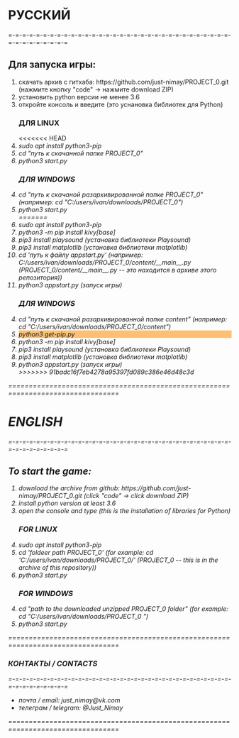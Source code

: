 <h1> РУССКИЙ </h1>
<p>=-=-=-=-=-=-=-=-=-=-=-=-=-=-=-=-=-=-=-=-=-=-=-=-=-=-=-=-=-=-=-=-=-=-=-=-=-=-=-=-=</p>
<h2>Для запуска игры: </h2>
<ol>
	<li> скачать архив с гитхаба: https://github.com/just-nimay/PROJECT_0.git (нажмите кнопку "code" -> нажмите download ZIP)</li>
	<li> установить python версии не менее 3.6</li>
	<li> откройте консоль и введите (это уснановка библиотек для Python)</li>
<h3>ДЛЯ LINUX</h3>
<<<<<<< HEAD
	<li><i> sudo apt install python3-pip </li>
	<li><i>cd "путь к скачанной папке PROJECT_0"</i></li>
	<li><i> python3 start.py</i></li>
</ol>
<ol start='4'>
	<h3>ДЛЯ WINDOWS</h3>
	<li><i> cd "путь к скачаной разархивированной папке PROJECT_0"</i> (например: cd "C:/users/ivan/downloads/PROJECT_0")</li>
	<li><i> python3 start.py</i></li>
=======
	<li><i> sudo apt install python3-pip</i> </li>
	<li> python3 -m pip install kivy[base]<li>
	 pip3 install playsound (установка библиотеки Playsound)
	<li>pip3 install matplotlib (установка библиотеки matplotlib)</li>
	<li> cd 'путь к файлу appstart.py' (например: C:/users/ivan/downloads/PROJECT_0/content/__main__.py (PROJECT_0/content/__main__.py -- это находится в архиве этого репозитория))</li>
	<li> python3 appstart.py (запуск игры)</li>
</ol>
<ol start='4'>
	<h3>ДЛЯ WINDOWS</h3>
	<li> cd "путь к скачаной разархивированной папке content" (например: cd "C:/users/ivan/downloads/PROJECT_0/content")</li>
	<li style="background-color:#FFBF73"> python3 get-pip.py</li>
	<li> python3 -m pip install kivy[base] </li>
	<li> pip3 install playsound (установка библиотеки Playsound)</li>
	<li> pip3 install matplotlib (установка библиотеки matplotlib)</li>
	<li> python3 appstart.py (запуск игры)</li>
>>>>>>> 91badc16f7eb4278a95397fd089c386e46d48c3d
</ol>
<p>=================================================================================</p>
<h1> ENGLISH </h1>
<p>=-=-=-=-=-=-=-=-=-=-=-=-=-=-=-=-=-=-=-=-=-=-=-=-=-=-=-=-=-=-=-=-=-=-=-=-=-=-=-=-=</p>
<h2>To start the game: </h2>
<ol>
	<li> download the archive from github: https://github.com/just-nimay/PROJECT_0.git (click "code" -> click download ZIP)</li>
	<li> install python version at least 3.6</li>
	<li> open the console and type (this is the installation of libraries for Python)</li>
	<h3>FOR LINUX</h3>
	<li><i>sudo apt install python3-pip</i></li>
	<li><i>cd 'foldeer path PROJECT_0'</i> (for example: cd 'C:/users/ivan/downloads/PROJECT_0/' (PROJECT_0 -- this is in the archive of this repository))</li>
	<li><i> python3 start.py</i></li>
</ol>
<ol start='4'>
	<h3>FOR WINDOWS</h3>
	<li><i>cd "path to the downloaded unzipped PROJECT_0 folder"</i> (for example: cd "C:/users/ivan/downloads/PROJECT_0 ")</li>
	<li><i> python3 start.py</i></li>
</ol>
<p>=================================================================================</p>
<h3>КОНТАКТЫ / СONTACTS</h3>
<p>=-=-=-=-=-=-=-=-=-=-=-=-=-=-=-=-=-=-=-=-=-=-=-=-=-=-=-=-=-=-=-=-=-=-=-=-=-=-=-=-=</p>
<ul>
	<li>почта / email: just_nimay@vk.com</li>
	<li>телеграм / telegram: @Just_Nimay</li>
</ul>
<p>=================================================================================</p>

